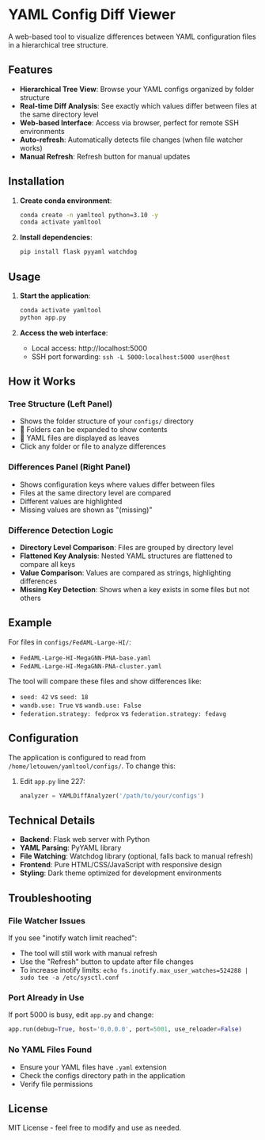# YAML Config Diff Viewer

A web-based tool to visualize differences between YAML configuration files in a hierarchical tree structure.

## Features

- **Hierarchical Tree View**: Browse your YAML configs organized by folder structure
- **Real-time Diff Analysis**: See exactly which values differ between files at the same directory level
- **Web-based Interface**: Access via browser, perfect for remote SSH environments
- **Auto-refresh**: Automatically detects file changes (when file watcher works)
- **Manual Refresh**: Refresh button for manual updates

## Installation

1. **Create conda environment**:
   ```bash
   conda create -n yamltool python=3.10 -y
   conda activate yamltool
   ```

2. **Install dependencies**:
   ```bash
   pip install flask pyyaml watchdog
   ```

## Usage

1. **Start the application**:
   ```bash
   conda activate yamltool
   python app.py
   ```

2. **Access the web interface**:
   - Local access: http://localhost:5000
   - SSH port forwarding: `ssh -L 5000:localhost:5000 user@host`

## How it Works

### Tree Structure (Left Panel)
- Shows the folder structure of your `configs/` directory
- 📁 Folders can be expanded to show contents
- 📄 YAML files are displayed as leaves
- Click any folder or file to analyze differences

### Differences Panel (Right Panel)
- Shows configuration keys where values differ between files
- Files at the same directory level are compared
- Different values are highlighted
- Missing values are shown as "(missing)"

### Difference Detection Logic
- **Directory Level Comparison**: Files are grouped by directory level
- **Flattened Key Analysis**: Nested YAML structures are flattened to compare all keys
- **Value Comparison**: Values are compared as strings, highlighting differences
- **Missing Key Detection**: Shows when a key exists in some files but not others

## Example

For files in `configs/FedAML-Large-HI/`:
- `FedAML-Large-HI-MegaGNN-PNA-base.yaml`
- `FedAML-Large-HI-MegaGNN-PNA-cluster.yaml`

The tool will compare these files and show differences like:
- `seed: 42` vs `seed: 18`
- `wandb.use: True` vs `wandb.use: False`
- `federation.strategy: fedprox` vs `federation.strategy: fedavg`

## Configuration

The application is configured to read from `/home/letouwen/yamltool/configs/`. To change this:

1. Edit `app.py` line 227:
   ```python
   analyzer = YAMLDiffAnalyzer('/path/to/your/configs')
   ```

## Technical Details

- **Backend**: Flask web server with Python
- **YAML Parsing**: PyYAML library
- **File Watching**: Watchdog library (optional, falls back to manual refresh)
- **Frontend**: Pure HTML/CSS/JavaScript with responsive design
- **Styling**: Dark theme optimized for development environments

## Troubleshooting

### File Watcher Issues
If you see "inotify watch limit reached":
- The tool will still work with manual refresh
- Use the "Refresh" button to update after file changes
- To increase inotify limits: `echo fs.inotify.max_user_watches=524288 | sudo tee -a /etc/sysctl.conf`

### Port Already in Use
If port 5000 is busy, edit `app.py` and change:
```python
app.run(debug=True, host='0.0.0.0', port=5001, use_reloader=False)
```

### No YAML Files Found
- Ensure your YAML files have `.yaml` extension
- Check the configs directory path in the application
- Verify file permissions

## License

MIT License - feel free to modify and use as needed.
